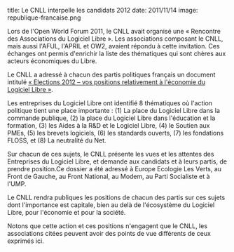 title: Le CNLL interpelle les candidats 2012
date: 2011/11/14
image: republique-francaise.png

Lors de l'Open World Forum 2011, le CNLL avait organisé une « Rencontre des Associations du Logiciel Libre ». Les associations composant le CNLL, mais aussi l'AFUL, l'APRIL et OW2, avaient répondu  à cette invitation.   Ces échanges ont permis d'enrichir la liste des thématiques qui sont chères aux acteurs économiques du Libre.

Le CNLL a adressé à chacun des partis politiques français un document intitulé
[« Elections 2012 – vos positions relativement à l'économie du Logiciel Libre »](http://www.cnll.fr/sites/default/files/cp-cnll-7-dossier.pdf).

Les entreprises du Logiciel Libre ont identifié 8 thématiques où l'action politique tient une place importante : (1) La place du Logiciel Libre dans la commande publique, (2) la place du Logiciel Libre dans l'éducation et la formation, (3) les Aides à la R&D et le Logiciel Libre, (4) le Soutien aux PMEs, (5) les brevets logiciels, (6) les standards ouverts, (7) les fondations FLOSS, et (8) La neutralité du Net.

Sur chacun de ces sujets, le CNLL présente les vues et les attentes des Entreprises du Logiciel Libre, et demande aux candidats et à leurs partis, de prendre position.Ce dossier a été adressé à Europe Ecologie Les Verts, au Front de Gauche, au Front National, au Modem,  au Parti Socialiste et à l'UMP.

Le CNLL rendra publiques les positions de chacun des partis sur ces sujets dont l'importance est capitale, bien au delà de l'écosystème du Logiciel Libre, pour l'économie et pour la société.

Notons que cette action et ces positions n'engagent que le CNLL, les associations citées peuvent avoir des points de vue différents de ceux exprimés ici.